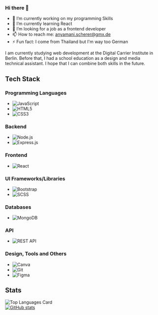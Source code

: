 ### Hi there 👋


- 🔭 I’m currently working on my programming Skills
- 🌱 I’m currently learning React
- 👯 I’m looking for a job as a frontend developer
- 📫 How to reach me: anyamani.scherer@gmx.de
- ⚡ Fun fact: I come from Thailand but I'm way too German


I am currently studying web development at the Digital Carrier Institute in Berlin. Before that, I had a school education as a design and media technical assistant. I hope that I can combine both skills in the future.


## Tech Stack

### Programming Languages
- ![JavaScript](https://img.shields.io/badge/JavaScript-F7DF1E?logo=javascript&logoColor=black) 
- ![HTML5](https://img.shields.io/badge/HTML5-E34F26?logo=html5&logoColor=white)
- ![CSS3](https://img.shields.io/badge/CSS3-1572B6?logo=css3&logoColor=white) 

### Backend
- ![Node.js](https://img.shields.io/badge/Node.js-339933?logo=node.js&logoColor=white) 
- ![Express.js](https://img.shields.io/badge/Express.js-000000?logo=express&logoColor=white) 

### Frontend
- ![React](https://img.shields.io/badge/React-61DAFB?logo=react&logoColor=white) 

### UI Frameworks/Libraries
- ![Bootstrap](https://img.shields.io/badge/Bootstrap-7952B3?logo=bootstrap&logoColor=white)
- ![SCSS](https://img.shields.io/badge/SCSS-CC6699?logo=sass&logoColor=white) 

### Databases
- ![MongoDB](https://img.shields.io/badge/MongoDB-47A248?logo=mongodb&logoColor=white) 

### API
- ![REST API](https://img.shields.io/badge/REST_API-009688?logo=api&logoColor=white) 


### Design, Tools and Others
- ![Canva](https://img.shields.io/badge/Canva-00C4CC?logo=canva&logoColor=white) 
- ![Git](https://img.shields.io/badge/Git-F05032?logo=git&logoColor=white) 
- ![Figma](https://img.shields.io/badge/Figma-F24E1E?logo=figma&logoColor=white) 


## Stats
![Top Languages Card](https://github-readme-stats.vercel.app/api/top-langs/?username=AnnScherer) \
[![GitHub stats](https://github-readme-stats.vercel.app/api?username=AnnScherer&include_all_commits)](https://github.com/AnnScherer/github-readme-stats)
